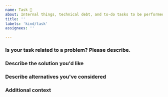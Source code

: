 ```yaml
---
name: Task 🔧
about: Internal things, technical debt, and to-do tasks to be performed.
title: ''
labels: 'kind/task'
assignees: ''

---
```

### Is your task related to a problem? Please describe.
<!-- A clear and concise description of what the problem is.-->

### Describe the solution you'd like
<!-- A clear and concise description of what you want to happen. -->

### Describe alternatives you've considered
<!--A clear and concise description of any alternative solutions or features you've considered. -->

### Additional context
<!-- Add any other context or screenshots about the task here. -->
